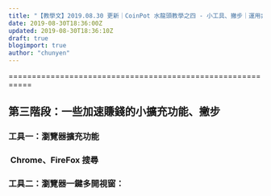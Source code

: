 ```yaml
---
title: "【教學文】2019.08.30 更新｜CoinPot 水龍頭教學之四 - 小工具、撇步｜運用非掛機、幾分鐘點擊來達成收益！比特幣水龍頭！"
date: 2019-08-30T18:36:00Z
updated: 2019-08-30T18:36:10Z
draft: true
blogimport: true 
author: "chunyen"
---
```


===========================================================<br />
<h2>
第三階段：一些加速賺錢的小擴充功能、撇步</h2>
<h3>
工具一：瀏覽器擴充功能</h3>
<h3>
&nbsp;Chrome、FireFox 搜尋</h3>
<h3>
工具二：瀏覽器一鍵多開視窗：</h3>

